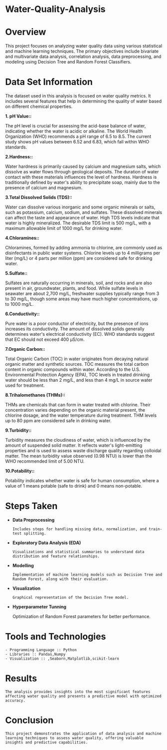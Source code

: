 # Water-Quality-Analysis

# Overview

This project focuses on analyzing water quality data using various statistical and machine learning techniques. The primary objectives include bivariate and multivariate data analysis, correlation analysis, data preprocessing, and modeling using Decision Tree and Random Forest Classifiers.

# Data Set Information

The dataset used in this analysis is focused on water quality metrics. It includes several features that help in determining the quality of water based on different chemical properties.

**1. pH Value::**
  
The pH level is crucial for assessing the acid-base balance of water, indicating whether the water is acidic or alkaline. The World Health Organization (WHO) recommends a pH range of 6.5 to 8.5. The current study shows pH values between 6.52 and 6.83, which fall within WHO standards.

**2.Hardness::**

Water hardness is primarily caused by calcium and magnesium salts, which dissolve as water flows through geological deposits. The duration of water contact with these materials influences the level of hardness. Hardness is traditionally defined by water's ability to precipitate soap, mainly due to the presence of calcium and magnesium.

**3.Total Dissolved Solids (TDS)::**

Water can dissolve various inorganic and some organic minerals or salts, such as potassium, calcium, sodium, and sulfates. These dissolved minerals can affect the taste and appearance of water. High TDS levels indicate that water is highly mineralized. The desirable TDS limit is 500 mg/L, with a maximum allowable limit of 1000 mg/L for drinking water.

**4.Chloramines::**

Chloramines, formed by adding ammonia to chlorine, are commonly used as disinfectants in public water systems. Chlorine levels up to 4 milligrams per liter (mg/L) or 4 parts per million (ppm) are considered safe for drinking water.

**5.Sulfate::**

Sulfates are naturally occurring in minerals, soil, and rocks and are also present in air, groundwater, plants, and food. While sulfate levels in seawater are about 2,700 mg/L, freshwater supplies typically range from 3 to 30 mg/L, though some areas may have much higher concentrations, up to 1000 mg/L.

**6.Conductivity::**

Pure water is a poor conductor of electricity, but the presence of ions increases its conductivity. The amount of dissolved solids generally determines water's electrical conductivity (EC). WHO standards suggest that EC should not exceed 400 μS/cm.

**7.Organic Carbon::**

Total Organic Carbon (TOC) in water originates from decaying natural organic matter and synthetic sources. TOC measures the total carbon content in organic compounds within water. According to the U.S. Environmental Protection Agency (EPA), TOC levels in treated drinking water should be less than 2 mg/L, and less than 4 mg/L in source water used for treatment.

**8.Trihalomethanes (THMs)::**

THMs are chemicals that can form in water treated with chlorine. Their concentration varies depending on the organic material present, the chlorine dosage, and the water temperature during treatment. THM levels up to 80 ppm are considered safe in drinking water.

**9.Turbidity::**

Turbidity measures the cloudiness of water, which is influenced by the amount of suspended solid matter. It reflects water's light-emitting properties and is used to assess waste discharge quality regarding colloidal matter. The mean turbidity value observed (0.98 NTU) is lower than the WHO recommended limit of 5.00 NTU.

**10.Potability::**

Potability indicates whether water is safe for human consumption, where a value of 1 means potable (safe to drink) and 0 means non-potable.

# Steps Taken

- **Data Preprocessing**

      Includes steps for handling missing data, normalization, and train-test splitting.
  
- **Exploratory Data Analysis (EDA)**

      Visualizations and statistical summaries to understand data distribution and feature relationships.
  
- **Modelling**

      Implementation of machine learning models such as Decision Tree and Random Forest, along with their evaluation.

- **Visualization**

      Graphical representation of the Decision Tree model.

- **Hyperparameter Tunning**

     Optimization of Random Forest parameters for better performance.

# Tools and Technologies

    - Programming Language :: Python
    - Libraries :: Pandas,Numpy
    - Visualization :: ,Seaborn,Matplotlib,scikit-learn

# Results 

    The analysis provides insights into the most significant features affecting water quality and presents a predictive model with optimized accuracy.

# Conclusion

    This project demonstrates the application of data analysis and machine learning techniques to assess water quality, offering valuable insights and predictive capabilities.

  
